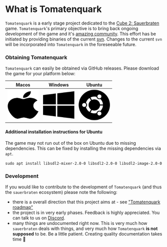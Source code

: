# What is Tomatenquark

`Tomatenquark` is a early stage project dedicated to the [Cube 2: Sauerbraten](http://sauerbraten.org/) game. `Tomatenquark`'s primary objective is to bring back ongoing development of the game and it's [amazing community](http://sauerworld.org/). This effort has be initiated by providing binaries of the current [svn](https://svn.code.sf.net/p/sauerbraten/code). Changes to the current `svn` will be incorporated into `Tomatenquark` in the foreseeable future.

### Obtaining Tomatenquark

`Tomatenquark` can easily be obtained via GitHub releases. Please download the game for your platform below:

| Macos | Windows | Ubuntu |
| :---: | :-----: | :----: |
| [<img src="./images/apple-brands.svg" height="100" width="100" alt="Macos"/>](https://github.com/Tomatenquark/code/releases/latest/download/sauerbraten_macos.zip) | [<img src="./images/windows-brands.svg" height="100" width="100" alt="Windows"/>](https://github.com/Tomatenquark/code/releases/latest/download/sauerbraten_windows.zip) | [<img src="./images/ubuntu-brands.svg" height="100" width="100" alt="Ubuntu"/>](https://github.com/Tomatenquark/code/releases/latest/download/sauerbraten_ubuntu.zip) |

#### Additional installation instructions for Ubuntu

The game may not run out of the box on Ubuntu due to missing dependencies.
This can be fixed by installing the missing dependencies via `apt`.

```
sudo apt install libsdl2-mixer-2.0-0 libsdl2-2.0-0 libsdl2-image-2.0-0
```

### Development

If you would like to contribute to the development of `Tomatenquark` (and thus the `sauerbraten` ecosystem) please note the following:

- there is a overall direction that this project aims at - see ["Tomatenquark roadmap"](https://hackmd.io/@tomatenquark/HkdEAMwEI)
- the project is in very early phases. Feedback is highly appreciated. You can talk to us on [Discord](https://discord.gg/47rkQar).
- many things are undocumented right now. This is very much how `sauerbraten` deals with things, and very much how `Tomatenquark` **is not supposed** to be. Be a little patient. Creating quality documentation takes time 🍷
